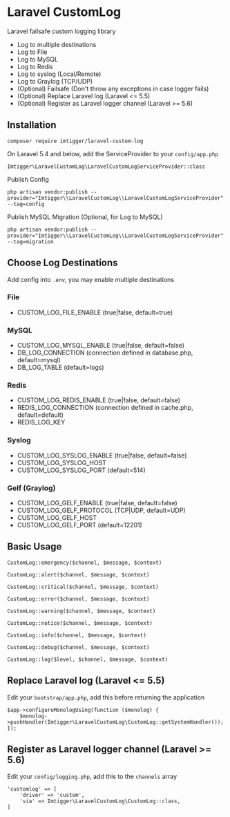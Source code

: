 # Laravel CustomLog
Laravel failsafe custom logging library

- Log to multiple destinations
- Log to File
- Log to MySQL
- Log to Redis
- Log to syslog (Local/Remote)
- Log to Graylog (TCP/UDP)
- (Optional) Failsafe (Don't throw any exceptions in case logger fails)
- (Optional) Replace Laravel log (Laravel <= 5.5)
- (Optional) Register as Laravel logger channel (Laravel >= 5.6)

## Installation

`composer require imtigger/laravel-custom-log`

On Laravel 5.4 and below, add the ServiceProvider to your `config/app.php`

`Imtigger\LaravelCustomLog\LaravelCustomLogServiceProvider::class`

Publish Config

`php artisan vendor:publish --provider="Imtigger\\LaravelCustomLog\\LaravelCustomLogServiceProvider" --tag=config`

Publish MySQL Migration (Optional, for Log to MySQL)

`php artisan vendor:publish --provider="Imtigger\\LaravelCustomLog\\LaravelCustomLogServiceProvider" --tag=migration`

## Choose Log Destinations

Add config into `.env`, you may enable multiple destinations

### File

- CUSTOM_LOG_FILE_ENABLE (true|false, default=true)

### MySQL

- CUSTOM_LOG_MYSQL_ENABLE (true|false, default=false)
- DB_LOG_CONNECTION (connection defined in database.php, default=mysql)
- DB_LOG_TABLE (default=logs)

### Redis

- CUSTOM_LOG_REDIS_ENABLE (true|false, default=false)
- REDIS_LOG_CONNECTION (connection defined in cache.php, default=default)
- REDIS_LOG_KEY

### Syslog

- CUSTOM_LOG_SYSLOG_ENABLE (true|false, default=false)
- CUSTOM_LOG_SYSLOG_HOST
- CUSTOM_LOG_SYSLOG_PORT (default=514)

### Gelf (Graylog)

- CUSTOM_LOG_GELF_ENABLE (true|false, default=false)
- CUSTOM_LOG_GELF_PROTOCOL (TCP|UDP, default=UDP)
- CUSTOM_LOG_GELF_HOST
- CUSTOM_LOG_GELF_PORT (default=12201)

## Basic Usage

`CustomLog::emergency($channel, $message, $context)`

`CustomLog::alert($channel, $message, $context)`

`CustomLog::critical($channel, $message, $context)`

`CustomLog::error($channel, $message, $context)`

`CustomLog::warning($channel, $message, $context)`

`CustomLog::notice($channel, $message, $context)`

`CustomLog::info($channel, $message, $context)`

`CustomLog::debug($channel, $message, $context)`

`CustomLog::log($level, $channel, $message, $context)`

## Replace Laravel log (Laravel <= 5.5)

Edit your `bootstrap/app.php`, add this before returning the application

```
$app->configureMonologUsing(function ($monolog) {
    $monolog->pushHandler(Imtigger\LaravelCustomLog\CustomLog::getSystemHandler());
});
```
## Register as Laravel logger channel (Laravel >= 5.6)

Edit your `config/logging.php`, add this to the `channels` array

```
'customlog' => [
    'driver' => 'custom',
    'via' => Imtigger\LaravelCustomLog\CustomLog::class,
]
```

